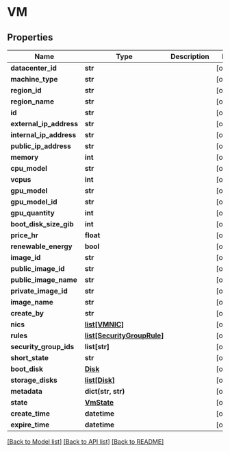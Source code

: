 # VM

## Properties
Name | Type | Description | Notes
------------ | ------------- | ------------- | -------------
**datacenter_id** | **str** |  | [optional] 
**machine_type** | **str** |  | [optional] 
**region_id** | **str** |  | [optional] 
**region_name** | **str** |  | [optional] 
**id** | **str** |  | [optional] 
**external_ip_address** | **str** |  | [optional] 
**internal_ip_address** | **str** |  | [optional] 
**public_ip_address** | **str** |  | [optional] 
**memory** | **int** |  | [optional] 
**cpu_model** | **str** |  | [optional] 
**vcpus** | **int** |  | [optional] 
**gpu_model** | **str** |  | [optional] 
**gpu_model_id** | **str** |  | [optional] 
**gpu_quantity** | **int** |  | [optional] 
**boot_disk_size_gib** | **int** |  | [optional] 
**price_hr** | **float** |  | [optional] 
**renewable_energy** | **bool** |  | [optional] 
**image_id** | **str** |  | [optional] 
**public_image_id** | **str** |  | [optional] 
**public_image_name** | **str** |  | [optional] 
**private_image_id** | **str** |  | [optional] 
**image_name** | **str** |  | [optional] 
**create_by** | **str** |  | [optional] 
**nics** | [**list[VMNIC]**](VMNIC.md) |  | [optional] 
**rules** | [**list[SecurityGroupRule]**](SecurityGroupRule.md) |  | [optional] 
**security_group_ids** | **list[str]** |  | [optional] 
**short_state** | **str** |  | [optional] 
**boot_disk** | [**Disk**](Disk.md) |  | [optional] 
**storage_disks** | [**list[Disk]**](Disk.md) |  | [optional] 
**metadata** | **dict(str, str)** |  | [optional] 
**state** | [**VmState**](VmState.md) |  | [optional] 
**create_time** | **datetime** |  | [optional] 
**expire_time** | **datetime** |  | [optional] 

[[Back to Model list]](../README.md#documentation-for-models) [[Back to API list]](../README.md#documentation-for-api-endpoints) [[Back to README]](../README.md)


